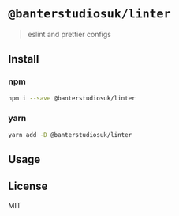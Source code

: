 # `@banterstudiosuk/linter`

> eslint and prettier configs

## Install

### npm

```bash
npm i --save @banterstudiosuk/linter
```

### yarn
```bash
yarn add -D @banterstudiosuk/linter
```

## Usage



## License

MIT